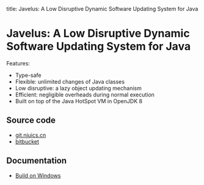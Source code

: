 title: Javelus: A Low Disruptive Dynamic Software Updating System for Java


# Javelus: A Low Disruptive Dynamic Software Updating System for Java

Features:

* Type-safe
* Flexible: unlimited changes of Java classes
* Low disruptive: a lazy object updating mechanism
* Efficient: negligible overheads during normal execution
* Built on top of the Java HotSpot VM in OpenJDK 8

## Source code

* [git.njuics.cn](https://git.njuics.cn/javelus/javelus8)
* [bitbucket](https://bitbucket.org/javelus/)

## Documentation

* [Build on Windows](build_windows)
